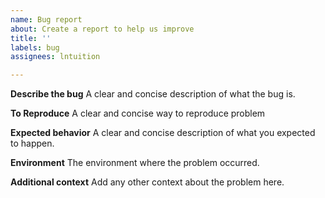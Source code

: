 ```yaml
---
name: Bug report
about: Create a report to help us improve
title: ''
labels: bug
assignees: lntuition

---
```


**Describe the bug**
A clear and concise description of what the bug is.

**To Reproduce**
A clear and concise way to reproduce problem

**Expected behavior**
A clear and concise description of what you expected to happen.

**Environment**
The environment where the problem occurred.

**Additional context**
Add any other context about the problem here.
